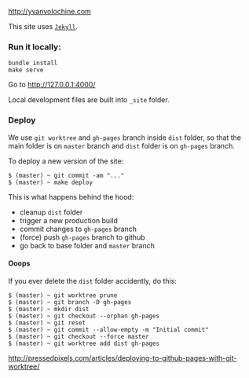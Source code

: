 http://yvanvolochine.com

This site uses [`Jekyll`](https://jekyllrb.com).

### Run it locally:

    bundle install
    make serve

Go to http://127.0.0.1:4000/

Local development files are built into `_site` folder.

### Deploy

We use `git worktree` and `gh-pages` branch inside `dist` folder, so that the main
folder is on `master` branch and `dist` folder is on `gh-pages` branch.

To deploy a new version of the site:

    $ (master) ~ git commit -am "..."
    $ (master) ~ make deploy

This is what happens behind the hood:
- cleanup `dist` folder
- trigger a new production build
- commit changes to `gh-pages` branch
- (force) push `gh-pages` branch to github
- go back to base folder and `master` branch

#### Ooops

If you ever delete the `dist` folder accidently, do this:

    $ (master) ~ git worktree prune
    $ (master) ~ git branch -D gh-pages
    $ (master) ~ mkdir dist
    $ (master) ~ git checkout --orphan gh-pages
    $ (master) ~ git reset
    $ (master) ~ git commit --allow-empty -m "Initial commit"
    $ (master) ~ git checkout --force master
    $ (master) ~ git worktree add dist gh-pages

http://pressedpixels.com/articles/deploying-to-github-pages-with-git-worktree/
